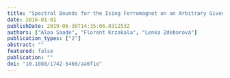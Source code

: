 ```yaml
---
title: "Spectral Bounds for the Ising Ferromagnet on an Arbitrary Given Graph"
date: 2016-01-01
publishDate: 2019-06-30T14:35:06.031253Z
authors: ["Alaa Saade", "Florent Krzakala", "Lenka Zdeborová"]
publication_types: ["2"]
abstract: ""
featured: false
publication: ""
doi: "10.1088/1742-5468/aa6f1e"
---
```


